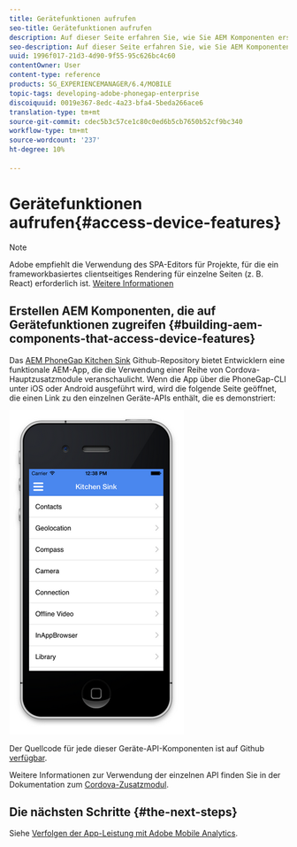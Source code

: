```yaml
---
title: Gerätefunktionen aufrufen
seo-title: Gerätefunktionen aufrufen
description: Auf dieser Seite erfahren Sie, wie Sie AEM Komponenten erstellen, die auf Gerätefunktionen zugreifen. Das AEM PhoneGap Kitchen Sink Github Repository bietet Entwicklern eine funktionale AEM App, die die Verwendung einer Reihe von Cordova-Hauptzusatzmodule veranschaulicht.
seo-description: Auf dieser Seite erfahren Sie, wie Sie AEM Komponenten erstellen, die auf Gerätefunktionen zugreifen. Das AEM PhoneGap Kitchen Sink Github Repository bietet Entwicklern eine funktionale AEM App, die die Verwendung einer Reihe von Cordova-Hauptzusatzmodule veranschaulicht.
uuid: 1996f017-21d3-4d90-9f55-95c626bc4c60
contentOwner: User
content-type: reference
products: SG_EXPERIENCEMANAGER/6.4/MOBILE
topic-tags: developing-adobe-phonegap-enterprise
discoiquuid: 0019e367-8edc-4a23-bfa4-5beda266ace6
translation-type: tm+mt
source-git-commit: cdec5b3c57ce1c80c0ed6b5cb7650b52cf9bc340
workflow-type: tm+mt
source-wordcount: '237'
ht-degree: 10%

---
```



# Gerätefunktionen aufrufen{#access-device-features}

>[!NOTE]
>
>Adobe empfiehlt die Verwendung des SPA-Editors für Projekte, für die ein frameworkbasiertes clientseitiges Rendering für einzelne Seiten (z. B. React) erforderlich ist. [Weitere Informationen](/help/sites-developing/spa-overview.md)

## Erstellen AEM Komponenten, die auf Gerätefunktionen zugreifen {#building-aem-components-that-access-device-features}

Das [AEM PhoneGap Kitchen Sink](https://github.com/blefebvre/aem-phonegap-kitchen-sink) Github-Repository bietet Entwicklern eine funktionale AEM-App, die die Verwendung einer Reihe von Cordova-Hauptzusatzmodule veranschaulicht. Wenn die App über die PhoneGap-CLI unter iOS oder Android ausgeführt wird, wird die folgende Seite geöffnet, die einen Link zu den einzelnen Geräte-APIs enthält, die es demonstriert:

![chlimage_1-107](assets/chlimage_1-107.png)

Der Quellcode für jede dieser Geräte-API-Komponenten ist auf Github [verfügbar](https://github.com/blefebvre/aem-phonegap-kitchen-sink/tree/master/content/src/main/content/jcr_root/apps/brucelefebvre/kitchen-sink/components).

Weitere Informationen zur Verwendung der einzelnen API finden Sie in der Dokumentation zum [Cordova-Zusatzmodul](https://docs.phonegap.com/en/4.0.0/cordova_plugins_pluginapis.md.html).

## Die nächsten Schritte {#the-next-steps}

Siehe [Verfolgen der App-Leistung mit Adobe Mobile Analytics](/help/mobile/phonegap-intro-to-app-analytics.md).

